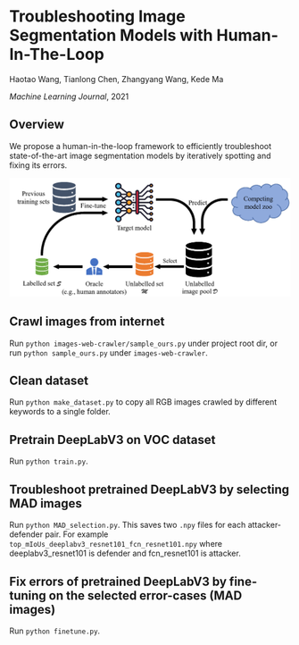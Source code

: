# Troubleshooting Image Segmentation Models with Human-In-The-Loop

Haotao Wang, Tianlong Chen, Zhangyang Wang, Kede Ma

_Machine Learning Journal_, 2021

## Overview
We propose a human-in-the-loop framework to efficiently troubleshoot state-of-the-art image segmentation models by iteratively spotting and fixing its errors.

![Proposed framework for troubleshooting segmentation models.](https://github.com/VITA-Group/Troubleshooting_Image_Segmentation/blob/main/framework.png)

## Crawl images from internet
Run `python images-web-crawler/sample_ours.py` under project root dir, or run `python sample_ours.py` under `images-web-crawler`.  

## Clean dataset
Run `python make_dataset.py` to copy all RGB images crawled by different keywords to a single folder.

## Pretrain DeepLabV3 on VOC dataset
Run `python train.py`.

## Troubleshoot pretrained DeepLabV3 by selecting MAD images
Run `python MAD_selection.py`. This saves two `.npy` files for each attacker-defender pair. For example `top_mIoUs_deeplabv3_resnet101_fcn_resnet101.npy` where deeplabv3_resnet101 is defender and fcn_resnet101 is attacker.

## Fix errors of pretrained DeepLabV3 by fine-tuning on the selected error-cases (MAD images)
Run `python finetune.py`.

